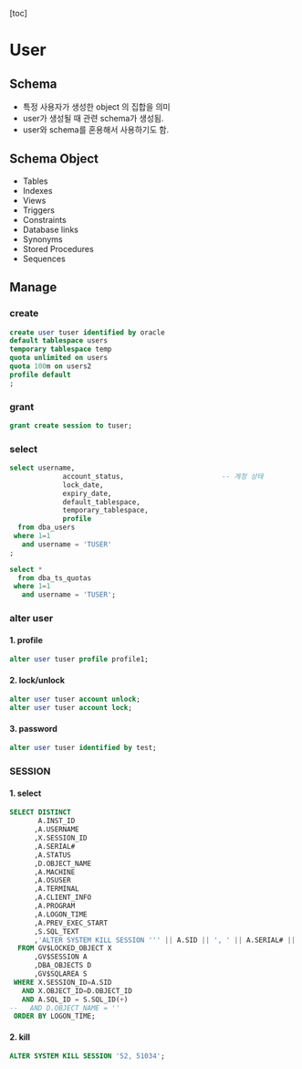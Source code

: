 [toc]

# User

## Schema

- 특정 사용자가 생성한 object 의 집합을 의미
- user가 생성될 때 관련 schema가 생성됨.
- user와 schema를 혼용해서 사용하기도 함.

## Schema Object

- Tables
- Indexes
- Views
- Triggers 
- Constraints 
- Database links 
- Synonyms 
- Stored Procedures 
- Sequences

## Manage

### create

```sql
create user tuser identified by oracle
default tablespace users
temporary tablespace temp
quota unlimited on users
quota 100m on users2
profile default
;
```

### grant

```sql
grant create session to tuser;
```

### select

```sql
select username,
			 account_status,						-- 계정 상태
			 lock_date,
			 expiry_date,
			 default_tablespace,
			 temporary_tablespace,
			 profile
  from dba_users
 where 1=1
   and username = 'TUSER'
;

select *
  from dba_ts_quotas
 where 1=1
   and username = 'TUSER';
```

### alter user

#### 1. profile

```sql
alter user tuser profile profile1;
```

#### 2. lock/unlock

```sql
alter user tuser account unlock;
alter user tuser account lock;
```

#### 3. password

```sql
alter user tuser identified by test;
```

### SESSION

#### 1. select

```sql
SELECT DISTINCT
       A.INST_ID
      ,A.USERNAME
      ,X.SESSION_ID
      ,A.SERIAL#
      ,A.STATUS
      ,D.OBJECT_NAME
      ,A.MACHINE
      ,A.OSUSER
      ,A.TERMINAL
      ,A.CLIENT_INFO
      ,A.PROGRAM
      ,A.LOGON_TIME
      ,A.PREV_EXEC_START
      ,S.SQL_TEXT
      ,'ALTER SYSTEM KILL SESSION ''' || A.SID || ', ' || A.SERIAL# || ''';'
  FROM GV$LOCKED_OBJECT X
      ,GV$SESSION A
      ,DBA_OBJECTS D
      ,GV$SQLAREA S
 WHERE X.SESSION_ID=A.SID
   AND X.OBJECT_ID=D.OBJECT_ID
   AND A.SQL_ID = S.SQL_ID(+)
--   AND D.OBJECT_NAME = ''
 ORDER BY LOGON_TIME;
```

#### 2. kill

```sql
ALTER SYSTEM KILL SESSION '52, 51034';
```
